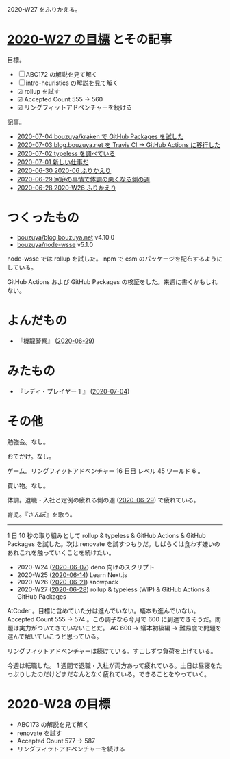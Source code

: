 2020-W27 をふりかえる。

# [2020-W27 の目標][2020-06-28] とその記事

目標。

- ☐ ABC172 の解説を見て解く
- ☐ intro-heuristics の解説を見て解く
- ☑ rollup を試す
- ☑ Accepted Count 555 -> 560
- ☑ リングフィットアドベンチャーを続ける

記事。

- [2020-07-04 bouzuya/kraken で GitHub Packages を試した][2020-07-04]
- [2020-07-03 blog.bouzuya.net を Travis CI -> GitHub Actions に移行した][2020-07-03]
- [2020-07-02 typeless を調べている][2020-07-02]
- [2020-07-01 新しい仕事だ][2020-07-01]
- [2020-06-30 2020-06 ふりかえり][2020-06-30]
- [2020-06-29 家庭の事情で体調の悪くなる側の週][2020-06-29]
- [2020-06-28 2020-W26 ふりかえり][2020-06-28]

# つくったもの

- [bouzuya/blog.bouzuya.net][] v4.10.0
- [bouzuya/node-wsse][] v5.1.0

node-wsse では rollup を試した。 npm で esm のパッケージを配布するようにしている。

GitHub Actions および GitHub Packages の検証をした。来週に書くかもしれない。

# よんだもの

- 『機龍警察』 ([2020-06-29][])

# みたもの

- 『レディ・プレイヤー 1 』 ([2020-07-04][])

# その他

勉強会。なし。

おでかけ。なし。

ゲーム。リングフィットアドベンチャー 16 日目 レベル 45 ワールド 6 。

買い物。なし。

体調。退職・入社と定例の疲れる側の週 ([2020-06-29][]) で疲れている。

育児。『さんぽ』を歌う。

---

1 日 10 秒の取り組みとして rollup & typeless & GitHub Actions & GitHub Packages を試した。次は renovate を試すつもりだ。しばらくは食わず嫌いのあれこれを触っていくことを続けたい。

- 2020-W24 ([2020-06-07][]) deno 向けのスクリプト
- 2020-W25 ([2020-06-14][]) Learn Next.js
- 2020-W26 ([2020-06-21][]) snowpack
- 2020-W27 ([2020-06-28][]) rollup & typeless (WIP) & GitHub Actions & GitHub Packages

AtCoder 。目標に含めていた分は進んでいない。蟻本も進んでいない。 Accepted Count 555 -> 574 。この調子なら今月で 600 に到達できそうだ。問題は実力がついてきていないことだ。 AC 600 → 蟻本初級編 → 難易度で問題を選んで解いていこうと思っている。

リングフィットアドベンチャーは続けている。すこしずつ負荷を上げている。

今週は転職した。 1 週間で退職・入社が両方あって疲れている。土日は昼寝をたっぷりしたのだけどまだなんとなく疲れている。できることをやっていく。

# 2020-W28 の目標

- ABC173 の解説を見て解く
- renovate を試す
- Accepted Count 577 -> 587
- リングフィットアドベンチャーを続ける

[2020-06-07]: https://blog.bouzuya.net/2020/06/07/
[2020-06-14]: https://blog.bouzuya.net/2020/06/14/
[2020-06-21]: https://blog.bouzuya.net/2020/06/21/
[2020-06-28]: https://blog.bouzuya.net/2020/06/28/
[2020-06-29]: https://blog.bouzuya.net/2020/06/29/
[2020-06-30]: https://blog.bouzuya.net/2020/06/30/
[2020-07-01]: https://blog.bouzuya.net/2020/07/01/
[2020-07-02]: https://blog.bouzuya.net/2020/07/02/
[2020-07-03]: https://blog.bouzuya.net/2020/07/03/
[2020-07-04]: https://blog.bouzuya.net/2020/07/04/
[bouzuya/blog.bouzuya.net]: https://github.com/bouzuya/blog.bouzuya.net
[bouzuya/node-wsse]: https://github.com/bouzuya/node-wsse
